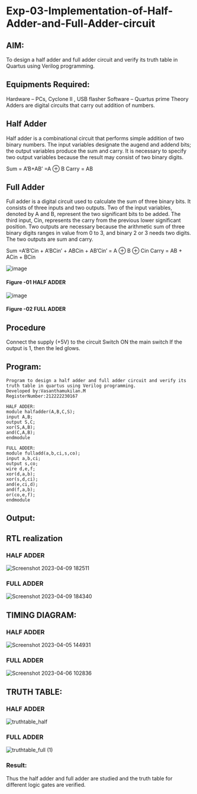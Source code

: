 # Exp-03-Implementation-of-Half-Adder-and-Full-Adder-circuit
## AIM:
To design a half adder and full adder circuit and verify its truth table in Quartus using Verilog programming.

## Equipments Required:
Hardware – PCs, Cyclone II , USB flasher
Software – Quartus prime
Theory
Adders are digital circuits that carry out addition of numbers.

## Half Adder
Half adder is a combinational circuit that performs simple addition of two binary numbers. The input variables designate the augend and addend bits; the output variables produce the sum and carry. It is necessary to specify two output variables because the result may consist of two binary digits.

Sum = A’B+AB’ =A ⊕ B Carry = AB

## Full Adder
Full adder is a digital circuit used to calculate the sum of three binary bits. It consists of three inputs and two outputs. Two of the input variables, denoted by A and B, represent the two significant bits to be added. The third input, Cin, represents the carry from the previous lower significant position. Two outputs are necessary because the arithmetic sum of three binary digits ranges in value from 0 to 3, and binary 2 or 3 needs two digits. The two outputs are sum and carry.

Sum =A’B’Cin + A’BCin’ + ABCin + AB’Cin’ = A ⊕ B ⊕ Cin Carry = AB + ACin + BCin

 ![image](https://user-images.githubusercontent.com/36288975/163552156-a13e5a56-c638-4110-97d9-8896907c8d25.png)

#### Figure -01 HALF ADDER 


![image](https://user-images.githubusercontent.com/36288975/163552057-b3547877-6d07-45b4-b7e0-bcfebfad9e1d.png)

#### Figure -02 FULL ADDER 

## Procedure
Connect the supply (+5V) to the circuit
Switch ON the main switch
If the output is 1, then the led glows.
## Program:
```
Program to design a half adder and full adder circuit and verify its truth table in quartus using Verilog programming.
Developed by:Vasanthamukilan.M 
RegisterNumber:212222230167

HALF ADDER:
module halfadder(A,B,C,S);
input A,B;
output S,C;
xor(S,A,B);
and(C,A,B);
endmodule

FULL ADDER:
module fulladd(a,b,ci,s,co);
input a,b,ci;
output s,co;
wire d,e,f;
xor(d,a,b);
xor(s,d,ci);
and(e,ci,d);
and(f,a,b);
or(co,e,f);
endmodule
```
## Output:
## RTL realization
### HALF ADDER
![Screenshot 2023-04-09 182511](https://user-images.githubusercontent.com/119559694/230773843-2b557587-31ff-4242-aba7-a7e37a4d0be9.png)
### FULL ADDER
![Screenshot 2023-04-09 184340](https://user-images.githubusercontent.com/119559694/230774718-2d262c4d-b83b-4e1d-979c-e027b11033ce.png)

## TIMING DIAGRAM:
### HALF ADDER
![Screenshot 2023-04-05 144931](https://user-images.githubusercontent.com/119559694/230773989-08f93014-f001-4699-b135-1db9bb937524.png)
### FULL ADDER
![Screenshot 2023-04-06 102836](https://user-images.githubusercontent.com/119559694/230774051-89cf7d76-b536-45db-9b62-e2604b405309.png)
## TRUTH TABLE: 
### HALF ADDER
![truthtable_half](https://user-images.githubusercontent.com/119559694/230774430-43cf1d7b-42e1-42bb-88a6-115877e00031.png)
### FULL ADDER
![truthtable_full (1)](https://user-images.githubusercontent.com/119559694/230774442-41633bca-f615-46e7-b405-ef31b8fa8c42.png)
### Result:
Thus the half adder and full adder are studied and the truth table for different logic gates are verified.
